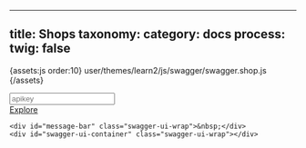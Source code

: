 
---
title: Shops
taxonomy:
    category: docs
process:
	twig: false
---
{assets:js order:10}
user/themes/learn2/js/swagger/swagger.shop.js
{/assets}

<div class="swagger-section">
	<div id='header'>
	    <div class="swagger-ui-wrap">
	        <form id='api_selector'>
	            <div class='input'><input placeholder="apikey" id="input_apiKey" name="apiKey" type="text"/></div>
	            <div class='input explore-btn'><a id="explore" href="#">Explore</a></div>
	        </form>
	    </div>
	</div>

	<div id="message-bar" class="swagger-ui-wrap">&nbsp;</div>
	<div id="swagger-ui-container" class="swagger-ui-wrap"></div>
</div>


